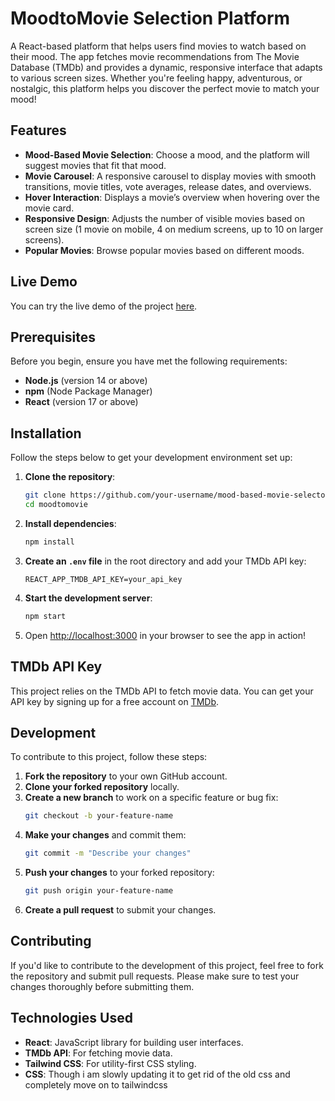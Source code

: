 # MoodtoMovie Selection Platform

A React-based platform that helps users find movies to watch based on their mood. The app fetches movie recommendations from The Movie Database (TMDb) and provides a dynamic, responsive interface that adapts to various screen sizes. Whether you're feeling happy, adventurous, or nostalgic, this platform helps you discover the perfect movie to match your mood!

## Features

- **Mood-Based Movie Selection**: Choose a mood, and the platform will suggest movies that fit that mood.
- **Movie Carousel**: A responsive carousel to display movies with smooth transitions, movie titles, vote averages, release dates, and overviews.
- **Hover Interaction**: Displays a movie’s overview when hovering over the movie card.
- **Responsive Design**: Adjusts the number of visible movies based on screen size (1 movie on mobile, 4 on medium screens, up to 10 on larger screens).
- **Popular Movies**: Browse popular movies based on different moods.

## Live Demo

You can try the live demo of the project [here](https://moodtomovie.vercel.app/).

## Prerequisites

Before you begin, ensure you have met the following requirements:

- **Node.js** (version 14 or above)
- **npm** (Node Package Manager)
- **React** (version 17 or above)

## Installation

Follow the steps below to get your development environment set up:

1. **Clone the repository**:
    ```bash
    git clone https://github.com/your-username/mood-based-movie-selector.git
    cd moodtomovie
    ```

2. **Install dependencies**:
    ```bash
    npm install
    ```

3. **Create an `.env` file** in the root directory and add your TMDb API key:
    ```
    REACT_APP_TMDB_API_KEY=your_api_key
    ```

4. **Start the development server**:
    ```bash
    npm start
    ```

5. Open [http://localhost:3000](http://localhost:3000) in your browser to see the app in action!

## TMDb API Key

This project relies on the TMDb API to fetch movie data. You can get your API key by signing up for a free account on [TMDb](https://www.themoviedb.org/).

## Development

To contribute to this project, follow these steps:

1. **Fork the repository** to your own GitHub account.
2. **Clone your forked repository** locally.
3. **Create a new branch** to work on a specific feature or bug fix:
    ```bash
    git checkout -b your-feature-name
    ```
4. **Make your changes** and commit them:
    ```bash
    git commit -m "Describe your changes"
    ```
5. **Push your changes** to your forked repository:
    ```bash
    git push origin your-feature-name
    ```
6. **Create a pull request** to submit your changes.

## Contributing

If you'd like to contribute to the development of this project, feel free to fork the repository and submit pull requests. Please make sure to test your changes thoroughly before submitting them.

## Technologies Used

- **React**: JavaScript library for building user interfaces.
- **TMDb API**: For fetching movie data.
- **Tailwind CSS**: For utility-first CSS styling.
- **CSS**: Though i am slowly updating it to get rid of the old css and completely move on to tailwindcss
